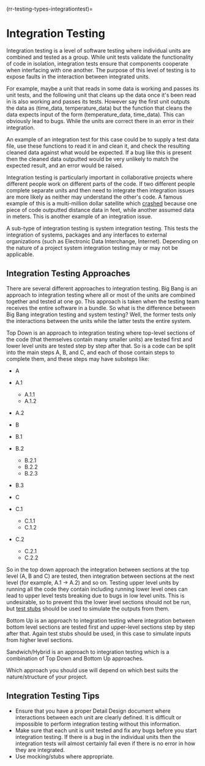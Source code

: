 (rr-testing-types-integrationtest)=
# Integration Testing

Integration testing is a level of software testing where individual units are combined and tested as a group.
While unit tests validate the functionality of code in isolation, integration tests ensure that components cooperate when interfacing with one another.
The purpose of this level of testing is to expose faults in the interaction between integrated units.

For example, maybe a unit that reads in some data is working and passes its unit tests, and the following unit that cleans up the data once it's been read in is also working and passes its tests.
However say the first unit outputs the data as (time_data, temperature_data) but the function that cleans the data expects input of the form (temperature_data, time_data).
This can obviously lead to bugs.
While the units are correct there in an error in their integration.

An example of an integration test for this case could be to supply a test data file, use these functions to read it in and clean it, and check the resulting cleaned data against what would be expected.
If a bug like this is present then the cleaned data outputted would be very unlikely to match the expected result, and an error would be raised.

Integration testing is particularly important in collaborative projects where different people work on different parts of the code.
If two different people complete separate units and then need to integrate then integration issues are more likely as neither may understand the other's code.
A famous example of this is a multi-million dollar satellite which [crashed](https://en.wikipedia.org/wiki/Mars_Climate_Orbiter) because one piece of code outputted distance data in feet, while another assumed data in meters.
This is another example of an integration issue.

A sub-type of integration testing is system integration testing.
This tests the integration of systems, packages and any interfaces to external organizations (such as Electronic Data Interchange, Internet).
Depending on the nature of a project system integration testing may or may not be applicable.

## Integration Testing Approaches

There are several different approaches to integration testing.
Big Bang is an approach to integration testing where all or most of the units are combined together and tested at one go.
This approach is taken when the testing team receives the entire software in a bundle.
So what is the difference between Big Bang integration testing and system testing? Well, the former tests only the interactions between the units while the latter tests the entire system.

Top Down is an approach to integration testing where top-level sections of the code (that themselves contain many smaller units) are tested first and lower level units are tested step by step after that.
So is a code can be split into the main steps A, B, and C, and each of those contain steps to complete them, and these steps may have substeps like:

- A
- A.1
  - A.1.1
  - A.1.2
- A.2
- B
- B.1
- B.2
  - B.2.1
  - B.2.2
  - B.2.3
- B.3

- C
- C.1
  - C.1.1
  - C.1.2
- C.2
  - C.2.1
  - C.2.2

So in the top down approach the integration between sections at the top level (A, B and C) are tested, then integration between sections at the next level (for example, A.1 -> A.2) and so on.
Testing upper level units by running all the code they contain including running lower level ones can lead to upper level tests breaking due to bugs in low level units.
This is undesirable, so to prevent this the lower level sections should not be run, but [test stubs](#Use_test_doubles_stubs_mocking_where_appropriate) should be used to simulate the outputs from them.

Bottom Up is an approach to integration testing where integration between bottom level sections are tested first and upper-level sections step by step after that.
Again test stubs should be used, in this case to simulate inputs from higher level sections.

Sandwich/Hybrid is an approach to integration testing which is a combination of Top Down and Bottom Up approaches.

Which approach you should use will depend on which best suits the nature/structure of your project.

## Integration Testing Tips

- Ensure that you have a proper Detail Design document where interactions between each unit are clearly defined. It is difficult or impossible to perform integration testing without this information.
- Make sure that each unit is unit tested and fix any bugs before you start integration testing. If there is a bug in the individual units then the integration tests will almost certainly fail even if there is no error in how they are integrated.
- Use mocking/stubs where appropriate.
